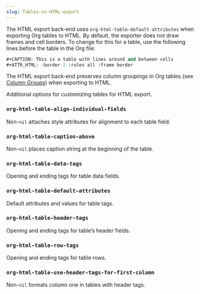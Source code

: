 ```yaml
---
slug: Tables-in-HTML-export
---
```


The HTML export back-end uses `org-html-table-default-attributes` when exporting Org tables to HTML. By default, the exporter does not draw frames and cell borders. To change for this for a table, use the following lines before the table in the Org file:

```lisp
#+CAPTION: This is a table with lines around and between cells
#+ATTR_HTML: :border 2 :rules all :frame border
```

The HTML export back-end preserves column groupings in Org tables (see [Column Groups](/docs/org/Column-Groups)) when exporting to HTML.

Additional options for customizing tables for HTML export.

### `org-html-table-align-individual-fields`

Non-`nil` attaches style attributes for alignment to each table field.

### `org-html-table-caption-above`

Non-`nil` places caption string at the beginning of the table.

### `org-html-table-data-tags`

Opening and ending tags for table data fields.

### `org-html-table-default-attributes`

Default attributes and values for table tags.

### `org-html-table-header-tags`

Opening and ending tags for table’s header fields.

### `org-html-table-row-tags`

Opening and ending tags for table rows.

### `org-html-table-use-header-tags-for-first-column`

Non-`nil` formats column one in tables with header tags.
